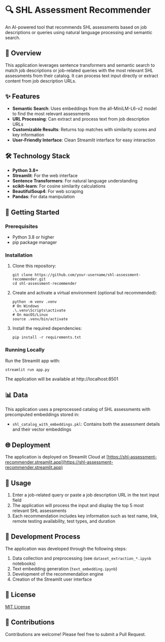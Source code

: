 # 🔍 SHL Assessment Recommender

An AI-powered tool that recommends SHL assessments based on job descriptions or queries using natural language processing and semantic search.

## 📌 Overview

This application leverages sentence transformers and semantic search to match job descriptions or job-related queries with the most relevant SHL assessments from their catalog. It can process text input directly or extract content from job description URLs.

## ✨ Features

- **Semantic Search**: Uses embeddings from the all-MiniLM-L6-v2 model to find the most relevant assessments
- **URL Processing**: Can extract and process text from job description URLs
- **Customizable Results**: Returns top matches with similarity scores and key information
- **User-Friendly Interface**: Clean Streamlit interface for easy interaction

## 🛠️ Technology Stack

- **Python 3.8+**
- **Streamlit**: For the web interface
- **Sentence Transformers**: For natural language understanding
- **scikit-learn**: For cosine similarity calculations
- **BeautifulSoup4**: For web scraping
- **Pandas**: For data manipulation

## 🚀 Getting Started

### Prerequisites

- Python 3.8 or higher
- pip package manager

### Installation

1. Clone this repository:
   ```
   git clone https://github.com/your-username/shl-assessment-recommender.git
   cd shl-assessment-recommender
   ```

2. Create and activate a virtual environment (optional but recommended):
   ```
   python -m venv .venv
   # On Windows
   .\.venv\Scripts\activate
   # On macOS/Linux
   source .venv/bin/activate
   ```

3. Install the required dependencies:
   ```
   pip install -r requirements.txt
   ```

### Running Locally

Run the Streamlit app with:
```
streamlit run app.py
```

The application will be available at http://localhost:8501

## 📊 Data

This application uses a preprocessed catalog of SHL assessments with precomputed embeddings stored in:
- `shl_catalog_with_embeddings.pkl`: Contains both the assessment details and their vector embeddings

## 🌐 Deployment

The application is deployed on Streamlit Cloud at [https://shl-assessment-recommender.streamlit.app](https://shl-assessment-recommender.streamlit.app)

## 📝 Usage

1. Enter a job-related query or paste a job description URL in the text input field
2. The application will process the input and display the top 5 most relevant SHL assessments
3. Each recommendation includes key information such as test name, link, remote testing availability, test types, and duration

## 🧪 Development Process

The application was developed through the following steps:
1. Data collection and preprocessing (see `dataset_extraction_*.ipynb` notebooks)
2. Text embedding generation (`text_embedding.ipynb`)
3. Development of the recommendation engine
4. Creation of the Streamlit user interface

## 📄 License

[MIT License](LICENSE)

## 👥 Contributions

Contributions are welcome! Please feel free to submit a Pull Request.
